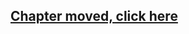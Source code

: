 <script>
    location.href="/category-theory-illustrated/10_functors"
</script>

[Chapter moved, click here](/category-theory-illustrated/10_functors)
---
